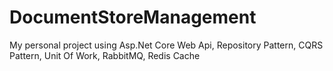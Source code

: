 # DocumentStoreManagement
My personal project using Asp.Net Core Web Api, Repository Pattern, CQRS Pattern, Unit Of Work, RabbitMQ, Redis Cache
